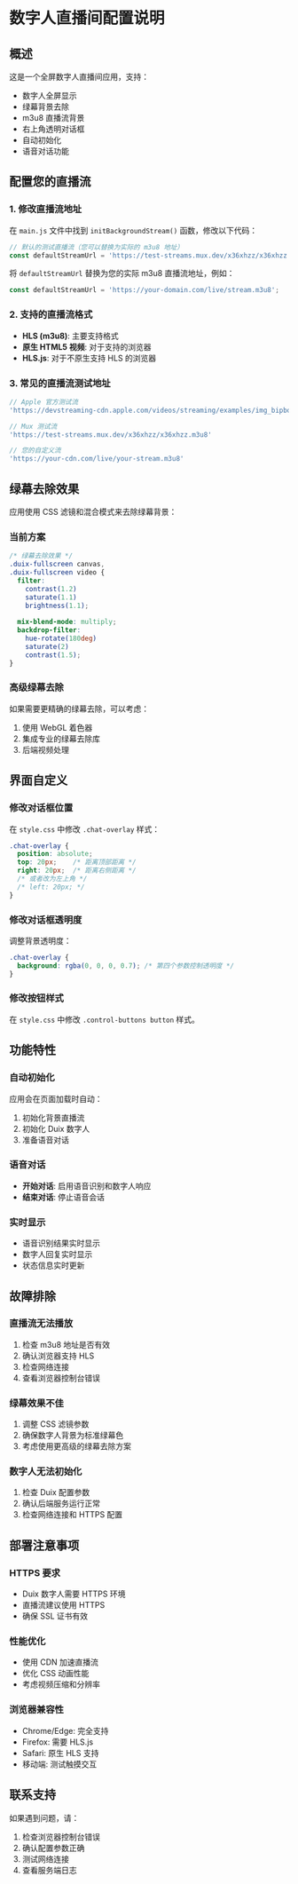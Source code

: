 # 数字人直播间配置说明

## 概述
这是一个全屏数字人直播间应用，支持：
- 数字人全屏显示
- 绿幕背景去除
- m3u8 直播流背景
- 右上角透明对话框
- 自动初始化
- 语音对话功能

## 配置您的直播流

### 1. 修改直播流地址
在 `main.js` 文件中找到 `initBackgroundStream()` 函数，修改以下代码：

```javascript
// 默认的测试直播流（您可以替换为实际的 m3u8 地址）
const defaultStreamUrl = 'https://test-streams.mux.dev/x36xhzz/x36xhzz.m3u8'; // 测试流
```

将 `defaultStreamUrl` 替换为您的实际 m3u8 直播流地址，例如：
```javascript
const defaultStreamUrl = 'https://your-domain.com/live/stream.m3u8';
```

### 2. 支持的直播流格式
- **HLS (m3u8)**: 主要支持格式
- **原生 HTML5 视频**: 对于支持的浏览器
- **HLS.js**: 对于不原生支持 HLS 的浏览器

### 3. 常见的直播流测试地址
```javascript
// Apple 官方测试流
'https://devstreaming-cdn.apple.com/videos/streaming/examples/img_bipbop_adv_example_fmp4/master.m3u8'

// Mux 测试流
'https://test-streams.mux.dev/x36xhzz/x36xhzz.m3u8'

// 您的自定义流
'https://your-cdn.com/live/your-stream.m3u8'
```

## 绿幕去除效果

应用使用 CSS 滤镜和混合模式来去除绿幕背景：

### 当前方案
```css
/* 绿幕去除效果 */
.duix-fullscreen canvas,
.duix-fullscreen video {
  filter: 
    contrast(1.2)
    saturate(1.1)
    brightness(1.1);
  
  mix-blend-mode: multiply;
  backdrop-filter: 
    hue-rotate(180deg) 
    saturate(2) 
    contrast(1.5);
}
```

### 高级绿幕去除
如果需要更精确的绿幕去除，可以考虑：
1. 使用 WebGL 着色器
2. 集成专业的绿幕去除库
3. 后端视频处理

## 界面自定义

### 修改对话框位置
在 `style.css` 中修改 `.chat-overlay` 样式：
```css
.chat-overlay {
  position: absolute;
  top: 20px;    /* 距离顶部距离 */
  right: 20px;  /* 距离右侧距离 */
  /* 或者改为左上角 */
  /* left: 20px; */
}
```

### 修改对话框透明度
调整背景透明度：
```css
.chat-overlay {
  background: rgba(0, 0, 0, 0.7); /* 第四个参数控制透明度 */
}
```

### 修改按钮样式
在 `style.css` 中修改 `.control-buttons button` 样式。

## 功能特性

### 自动初始化
应用会在页面加载时自动：
1. 初始化背景直播流
2. 初始化 Duix 数字人
3. 准备语音对话

### 语音对话
- **开始对话**: 启用语音识别和数字人响应
- **结束对话**: 停止语音会话

### 实时显示
- 语音识别结果实时显示
- 数字人回复实时显示
- 状态信息实时更新

## 故障排除

### 直播流无法播放
1. 检查 m3u8 地址是否有效
2. 确认浏览器支持 HLS
3. 检查网络连接
4. 查看浏览器控制台错误

### 绿幕效果不佳
1. 调整 CSS 滤镜参数
2. 确保数字人背景为标准绿幕色
3. 考虑使用更高级的绿幕去除方案

### 数字人无法初始化
1. 检查 Duix 配置参数
2. 确认后端服务运行正常
3. 检查网络连接和 HTTPS 配置

## 部署注意事项

### HTTPS 要求
- Duix 数字人需要 HTTPS 环境
- 直播流建议使用 HTTPS
- 确保 SSL 证书有效

### 性能优化
- 使用 CDN 加速直播流
- 优化 CSS 动画性能
- 考虑视频压缩和分辨率

### 浏览器兼容性
- Chrome/Edge: 完全支持
- Firefox: 需要 HLS.js
- Safari: 原生 HLS 支持
- 移动端: 测试触摸交互

## 联系支持

如果遇到问题，请：
1. 检查浏览器控制台错误
2. 确认配置参数正确
3. 测试网络连接
4. 查看服务端日志
